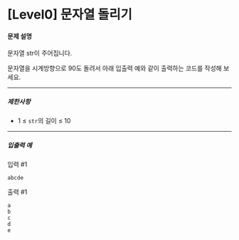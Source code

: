 # [Level0] 문자열 돌리기

#### 문제 설명

문자열 str이 주어집니다.

문자열을 시계방향으로 90도 돌려서 아래 입출력 예와 같이 출력하는 코드를 작성해 보세요.

---

##### 제한사항

- 1 ≤ ```str```의 길이 ≤ 10

---

##### 입출력 예

입력 #1

```
abcde
```

출력 #1

```
a
b
c
d
e
```
